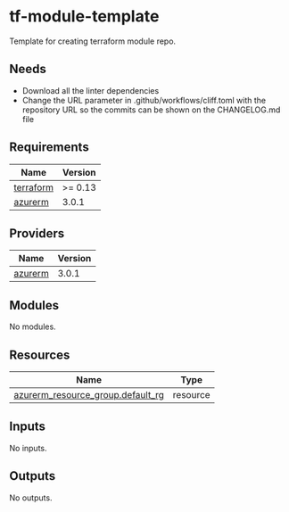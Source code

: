 # tf-module-template

Template for creating terraform module repo.

## Needs

- Download all the linter dependencies
- Change the URL parameter in .github/workflows/cliff.toml with the repository URL so the commits can be shown on the CHANGELOG.md file

<!-- BEGIN_TF_DOCS -->

## Requirements

| Name                                                                     | Version |
| ------------------------------------------------------------------------ | ------- |
| <a name="requirement_terraform"></a> [terraform](#requirement_terraform) | >= 0.13 |
| <a name="requirement_azurerm"></a> [azurerm](#requirement_azurerm)       | 3.0.1   |

## Providers

| Name                                                         | Version |
| ------------------------------------------------------------ | ------- |
| <a name="provider_azurerm"></a> [azurerm](#provider_azurerm) | 3.0.1   |

## Modules

No modules.

## Resources

| Name                                                                                                                               | Type     |
| ---------------------------------------------------------------------------------------------------------------------------------- | -------- |
| [azurerm_resource_group.default_rg](https://registry.terraform.io/providers/hashicorp/azurerm/3.0.1/docs/resources/resource_group) | resource |

## Inputs

No inputs.

## Outputs

No outputs.

<!-- END_TF_DOCS -->
